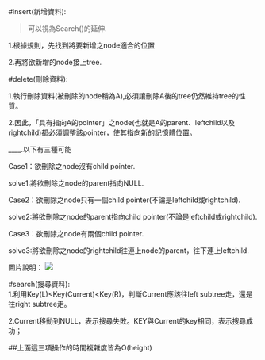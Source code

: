 

#insert(新增資料):  
>可以視為Search()的延伸.   

1.根據規則，先找到將要新增之node適合的位置  

2.再將欲新增的node接上tree. 

#delete(刪除資料): 

  1.執行刪除資料(被刪除的node稱為A),必須讓刪除A後的tree仍然維持tree的性質。  
  
  2.因此，「具有指向A的pointer」之node(也就是A的parent、leftchild以及rightchild)都必須調整該pointer，使其指向新的記憶體位置。  
  
____.以下有三種可能 
  
  Case1：欲刪除之node沒有child pointer. 
  
  solve1:將欲刪除之node的parent指向NULL.   
  
  Case2：欲刪除之node只有一個child pointer(不論是leftchild或rightchild). 
  
  solve2:將欲刪除之node的parent指向child pointer(不論是leftchild或rightchild). 
  
  Case3：欲刪除之node有兩個child pointer. 
  
  solve3:將欲刪除之node的rightchild往連上node的parent，往下連上leftchild. 
  
 圖片說明：
 ![](https://github.com/hello02923/lai/blob/master/image/deletecase.png)
      

#search(搜尋資料):  
  1.利用Key(L)<Key(Current)<Key(R)，判斷Current應該往left subtree走，還是往right subtree走。
  
  2.Current移動到NULL，表示搜尋失敗。KEY與Current的key相同，表示搜尋成功；
  

##上面這三項操作的時間複雜度皆為O(height)
